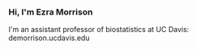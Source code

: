 ### Hi, I'm Ezra Morrison

I'm an assistant professor of biostatistics at UC Davis: demorrison.ucdavis.edu

<!--
**d-morrison/d-morrison** is a ✨ _special_ ✨ repository because its `README.md` (this file) appears on your GitHub profile.

Here are some ideas to get you started:

- 🔭 I’m currently working on ...
- 🌱 I’m currently learning ...
- 👯 I’m looking to collaborate on ...
- 🤔 I’m looking for help with ...
- 💬 Ask me about ...
- 📫 How to reach me: ...
- 😄 Pronouns: ...
- ⚡ Fun fact: ...
-->

<!--
![Ezra's github stats](https://github-readme-stats.vercel.app/api?username=d-morrison&count_private=true&show_icons=true&theme=graywhite)
-->
